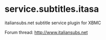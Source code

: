 service.subtitles.itasa
==========================

italiansubs.net subtitle service plugin for XBMC

Forum thread: http://www.italiansubs.net
